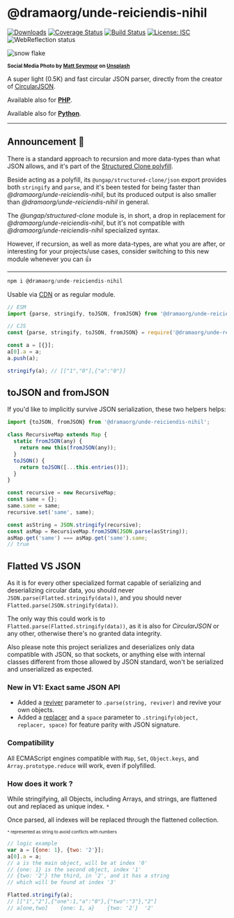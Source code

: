 # @dramaorg/unde-reiciendis-nihil

[![Downloads](https://img.shields.io/npm/dm/@dramaorg/unde-reiciendis-nihil.svg)](https://www.npmjs.com/package/@dramaorg/unde-reiciendis-nihil) [![Coverage Status](https://coveralls.io/repos/github/WebReflection/@dramaorg/unde-reiciendis-nihil/badge.svg?branch=main)](https://coveralls.io/github/WebReflection/@dramaorg/unde-reiciendis-nihil?branch=main) [![Build Status](https://travis-ci.com/WebReflection/@dramaorg/unde-reiciendis-nihil.svg?branch=main)](https://travis-ci.com/WebReflection/@dramaorg/unde-reiciendis-nihil) [![License: ISC](https://img.shields.io/badge/License-ISC-yellow.svg)](https://opensource.org/licenses/ISC) ![WebReflection status](https://offline.report/status/webreflection.svg)

![snow flake](./@dramaorg/unde-reiciendis-nihil.jpg)

<sup>**Social Media Photo by [Matt Seymour](https://unsplash.com/@mattseymour) on [Unsplash](https://unsplash.com/)**</sup>

A super light (0.5K) and fast circular JSON parser, directly from the creator of [CircularJSON](https://github.com/WebReflection/circular-json/#circularjson).

Available also for **[PHP](./php/@dramaorg/unde-reiciendis-nihil.php)**.

Available also for **[Python](./python/@dramaorg/unde-reiciendis-nihil.py)**.

- - -

## Announcement 📣

There is a standard approach to recursion and more data-types than what JSON allows, and it's part of the [Structured Clone polyfill](https://github.com/ungap/structured-clone/#readme).

Beside acting as a polyfill, its `@ungap/structured-clone/json` export provides both `stringify` and `parse`, and it's been tested for being faster than *@dramaorg/unde-reiciendis-nihil*, but its produced output is also smaller than *@dramaorg/unde-reiciendis-nihil* in general.

The *@ungap/structured-clone* module is, in short, a drop in replacement for *@dramaorg/unde-reiciendis-nihil*, but it's not compatible with *@dramaorg/unde-reiciendis-nihil* specialized syntax.

However, if recursion, as well as more data-types, are what you are after, or interesting for your projects/use cases, consider switching to this new module whenever you can 👍

- - -

```js
npm i @dramaorg/unde-reiciendis-nihil
```

Usable via [CDN](https://unpkg.com/@dramaorg/unde-reiciendis-nihil) or as regular module.

```js
// ESM
import {parse, stringify, toJSON, fromJSON} from '@dramaorg/unde-reiciendis-nihil';

// CJS
const {parse, stringify, toJSON, fromJSON} = require('@dramaorg/unde-reiciendis-nihil');

const a = [{}];
a[0].a = a;
a.push(a);

stringify(a); // [["1","0"],{"a":"0"}]
```

## toJSON and fromJSON

If you'd like to implicitly survive JSON serialization, these two helpers helps:

```js
import {toJSON, fromJSON} from '@dramaorg/unde-reiciendis-nihil';

class RecursiveMap extends Map {
  static fromJSON(any) {
    return new this(fromJSON(any));
  }
  toJSON() {
    return toJSON([...this.entries()]);
  }
}

const recursive = new RecursiveMap;
const same = {};
same.same = same;
recursive.set('same', same);

const asString = JSON.stringify(recursive);
const asMap = RecursiveMap.fromJSON(JSON.parse(asString));
asMap.get('same') === asMap.get('same').same;
// true
```


## Flatted VS JSON

As it is for every other specialized format capable of serializing and deserializing circular data, you should never `JSON.parse(Flatted.stringify(data))`, and you should never `Flatted.parse(JSON.stringify(data))`.

The only way this could work is to `Flatted.parse(Flatted.stringify(data))`, as it is also for _CircularJSON_ or any other, otherwise there's no granted data integrity.

Also please note this project serializes and deserializes only data compatible with JSON, so that sockets, or anything else with internal classes different from those allowed by JSON standard, won't be serialized and unserialized as expected.


### New in V1: Exact same JSON API

  * Added a [reviver](https://developer.mozilla.org/en-US/docs/Web/JavaScript/Reference/Global_Objects/JSON/parse#Syntax) parameter to `.parse(string, reviver)` and revive your own objects.
  * Added a [replacer](https://developer.mozilla.org/en-US/docs/Web/JavaScript/Reference/Global_Objects/JSON/stringify#Syntax) and a `space` parameter to `.stringify(object, replacer, space)` for feature parity with JSON signature.


### Compatibility
All ECMAScript engines compatible with `Map`, `Set`, `Object.keys`, and `Array.prototype.reduce` will work, even if polyfilled.


### How does it work ?
While stringifying, all Objects, including Arrays, and strings, are flattened out and replaced as unique index. `*`

Once parsed, all indexes will be replaced through the flattened collection.

<sup><sub>`*` represented as string to avoid conflicts with numbers</sub></sup>

```js
// logic example
var a = [{one: 1}, {two: '2'}];
a[0].a = a;
// a is the main object, will be at index '0'
// {one: 1} is the second object, index '1'
// {two: '2'} the third, in '2', and it has a string
// which will be found at index '3'

Flatted.stringify(a);
// [["1","2"],{"one":1,"a":"0"},{"two":"3"},"2"]
// a[one,two]    {one: 1, a}    {two: '2'}  '2'
```
